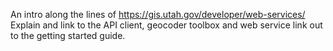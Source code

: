 An intro along the lines of https://gis.utah.gov/developer/web-services/
Explain and link to the API client, geocoder toolbox and web service
link out to the getting started guide.
